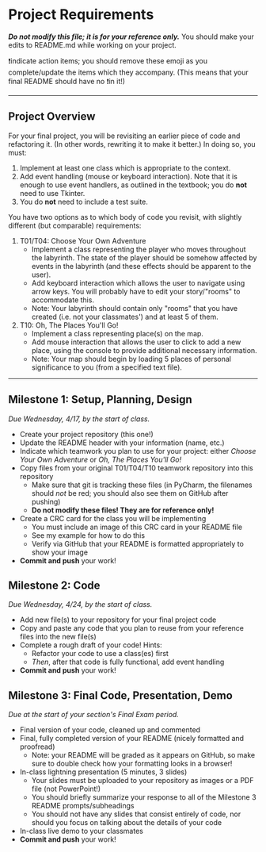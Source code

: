 # Project Requirements
**_Do not modify this file; it is for your reference only._** You should make your edits to README.md while working on your project. 

❗️indicate action items; you should remove these emoji as you complete/update the items which they accompany. (This means that your final README should have no ❗️in it!)

---

## Project Overview

For your final project, you will be revisiting an earlier piece of code and refactoring it. (In other words, rewriting it to make it better.) In doing so, you must:
1. Implement at least one class which is appropriate to the context.
2. Add event handling (mouse or keyboard interaction). Note that it is enough to use event handlers, as outlined in the textbook; you do **not** need to use Tkinter.
3. You do **not** need to include a test suite.

You have two options as to which body of code you revisit, with slightly different (but comparable) requirements:
1. T01/T04: Choose Your Own Adventure
    - Implement a class representing the player who moves throughout the labyrinth. The state of the player should be somehow affected by events in the labyrinth (and these effects should be apparent to the user).
    - Add keyboard interaction which allows the user to navigate using arrow keys. You will probably have to edit your story/"rooms" to accommodate this. 
    - Note: Your labyrinth should contain only "rooms" that you have created (i.e. not your classmates') and at least 5 of them.
2. T10: Oh, The Places You'll Go!
    - Implement a class representing place(s) on the map. 
    - Add mouse interaction that allows the user to click to add a new place, using the console to provide additional necessary information.
    - Note: Your map should begin by loading 5 places of personal significance to you (from a specified text file).

---

## Milestone 1: Setup, Planning, Design
*Due Wednesday, 4/17, by the start of class.*

- Create your project repository (this one!) 
- Update the README header with your information (name, etc.)
- Indicate which teamwork you plan to use for your project: either *Choose Your Own Adventure* or *Oh, The Places You'll Go!*
- Copy files from your original T01/T04/T10 teamwork repository into this repository
    - Make sure that git is tracking these files (in PyCharm, the filenames should *not* be red; you should also see them on GitHub after pushing)
    - **Do not modify these files! They are for reference only!**
- Create a CRC card for the class you will be implementing
    - You must include an image of this CRC card in your README file
    - See my example for how to do this
    - Verify via GitHub that your README is formatted appropriately to show your image
- **Commit and push** your work!

## Milestone 2: Code
*Due Wednesday, 4/24, by the start of class.*

- Add new file(s) to your repository for your final project code
- Copy and paste any code that you plan to reuse from your reference files into the new file(s)
- Complete a rough draft of your code! Hints:
    - Refactor your code to use a class(es) first
    - *Then*, after that code is fully functional, add event handling
- **Commit and push** your work!

## Milestone 3: Final Code, Presentation, Demo
*Due at the start of your section's Final Exam period.*

- Final version of your code, cleaned up and commented
- Final, fully completed version of your README (nicely formatted and proofread)
    - Note: your README will be graded as it appears on GitHub, so make sure to double check how your formatting looks in a browser!
- In-class lightning presentation (5 minutes, 3 slides)
    - Your slides must be uploaded to your repository as images or a PDF file (not PowerPoint!)
    - You should briefly summarize your response to all of the Milestone 3 README prompts/subheadings
    - You should not have any slides that consist entirely of code, nor should you focus on talking about the details of your code
- In-class live demo to your classmates
- **Commit and push** your work!

